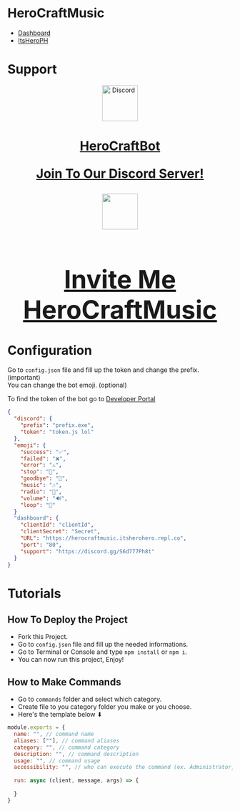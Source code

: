 # HeroCraftMusic
- [Dashboard](https://herocraftmusic.tk/)
- [ItsHeroPH](https://discord.com/users/614624050286952481)

# Support

<div align="center">
  <a href="https://discord.gg/S6d777Ph8t">
    <img src="https://user-images.githubusercontent.com/59381835/92191514-d649ad80-ee18-11ea-9bc4-e95c7a122a99.png"  alt="Discord" width="80px"/>
    <h1>HeroCraftBot</h1<br><p>Join To Our Discord Server!</p>
  </a><a href="https://discord.com/oauth2/authorize?client_id=882546376699949057&permissions=3147776&scope=bot">
    <img src="https://media.discordapp.net/attachments/899498088660627476/913708707555188766/HMusic.png?width=484&height=484" width="80px"/>
    <h1>Invite Me<br>HeroCraftMusic</h1>
  </a>
</div>

# Configuration
Go to `config.json` file and fill up the token and change the prefix. (important)  
You can change the bot emoji. (optional)

To find the token of the bot go to [Developer Portal](https://discord.com/developers/applications)

```json
{
  "discord": {
    "prefix": "prefix.exe",
    "token": "token.js lol" 
  },
  "emoji": {
    "success": "✅",
    "failed": "❌",
    "error": "⚠",
    "stop": "🛑",
    "goodbye": "👋",
    "music": "🎶",
    "radio": "🔘",
    "volume": "🔊",
    "loop": "🔄"
  }
  "dashboard": {
    "clientId": "clientId",
    "clientSecret": "Secret",
    "URL": "https://herocraftmusic.itsherohero.repl.co",
    "port": "80",
    "support": "https://discord.gg/S6d777Ph8t"
  }
}

```

# Tutorials
## How To Deploy the Project
- Fork this Project.
- Go to `config.json` file and fill up the needed informations.
- Go to Terminal or Console and type `npm install` or `npm i`.
- You can now run this project, Enjoy!

## How to Make Commands
- Go to `commands` folder and select which category.
- Create file to you category folder you make or you choose.
- Here's the template below ⬇

```js
module.exports = {
  name: "", // command name
  aliases: [""], // command aliases
  category: "", // command category
  description: "", // command description
  usage: "", // command usage
  accessibility: "", // who can execute the command (ex. Administrator, everyone)
  
  run: async (client, message, args) => {
    
  }
}

```
